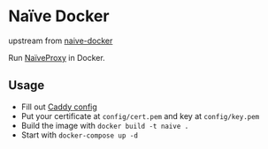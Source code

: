 # Naïve Docker
upstream from [naive-docker](https://github.com/kidonng/naive-docker)

Run [NaïveProxy](https://github.com/klzgrad/naiveproxy) in Docker.

## Usage

- Fill out [Caddy config](config/Caddyfile)
- Put your certificate at `config/cert.pem` and key at `config/key.pem`
- Build the image with `docker build -t naive .`
- Start with `docker-compose up -d`
